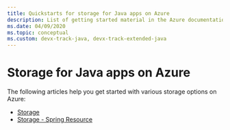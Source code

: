 ```yaml
---
title: Quickstarts for storage for Java apps on Azure
description: List of getting started material in the Azure documentation for storage for Java apps.
ms.date: 04/09/2020
ms.topic: conceptual
ms.custom: devx-track-java, devx-track-extended-java
---
```


# Storage for Java apps on Azure

The following articles help you get started with various storage options on Azure:

- [Storage](/azure/storage/blobs/storage-quickstart-blobs-java)
- [Storage - Spring Resource](../spring-framework/configure-spring-boot-starter-java-app-with-azure-storage.md)
